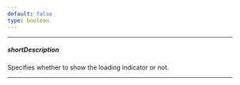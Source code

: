 ```yaml
---
default: false
type: boolean
---
```

---
##### shortDescription
Specifies whether to show the loading indicator or not.

---
